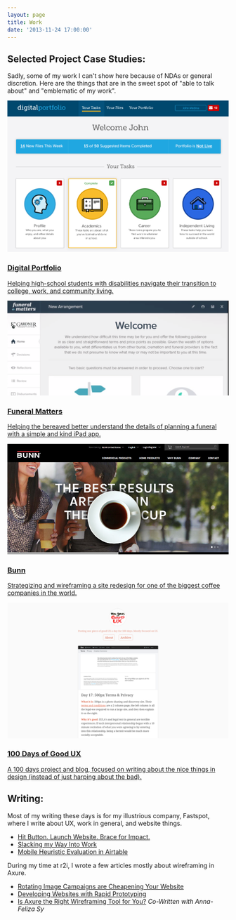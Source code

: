 ```yaml
---
layout: page
title: Work
date: '2013-11-24 17:00:00'
---
```


## Selected Project Case Studies:

Sadly, some of my work I can't show here because of NDAs or general discretion. Here are the things that are in the sweet spot of "able to talk about" and "emblematic of my work".
<!--<a href="/digital-portfolio">-->
<div class="case-study">
    <a href="/digital-portfolio">
        <img class="case-study__image" src="/images/posts/imported/2016/02/digital-portfolio.png">
    </a>
    <div class="case-study__text">
        <a href="/digital-portfolio">
            <h3 class="case-study__title">Digital Portfolio</h3>
            <p class="case-study__description">Helping high-school students with disabilities navigate their transition to college, work, and community living.</p>
        </a>
    </div>
</div>
<!--<div class="case-study">
    <a href="/association-anywhere">
        <img class="case-study__image" src="">
    </a>
    <div class="case-study__text">
        <a href="/association-anywhere">
            <h3 class="case-study__title">Association Anywhere: Version 8</h3>
            <p class="case-study__description">Analyzing, testing, and releasing a massive redesign of the leading association management product.</p>
        </a>
    </div>
</div>-->
<div class="case-study">
    <a href="/funeral-matters">
        <img class="case-study__image" src="/images/posts/imported/2016/01/funeral-matters.png">
    </a>
    <div class="case-study__text">
        <a href="/funeral-matters">
            <h3 class="case-study__title">Funeral Matters</h3>
            <p class="case-study__description">Helping the bereaved better understand the details of planning a funeral with a simple and kind iPad app.</p>
        </a>
    </div>
</div>
<div class="case-study">
    <a href="/bunn">
        <img class="case-study__image" src="/images/posts/imported/2015/12/bunn.jpg">
    </a>
    <div class="case-study__text">
        <a href="/bunn">
            <h3 class="case-study__title">Bunn</h3>
            <p class="case-study__description">Strategizing and wireframing a site redesign for one of the biggest coffee companies in the world.</p>
        </a>
    </div>
</div>
<div class="case-study">
    <a href="http://100daysofgoodux.tumblr.com/">
        <img class="case-study__image" src="/images/posts/imported/2015/06/Screen-Shot-2015-06-16-at-1-18-29-PM.png">
    </a>
    <div class="case-study__text">
        <a href="http://100daysofgoodux.tumblr.com/">
            <h3 class="case-study__title">100 Days of Good UX</h3>
            <p class="case-study__description">A 100 days project and blog, focused on writing about the nice things in design (instead of just harping about the bad).</p>
        </a>
    </div>
</div>

## Writing:

Most of my writing these days is for my illustrious company, Fastspot, where I write about UX, work in general, and website things.

* [Hit Button. Launch Website. Brace for Impact.](https://www.fastspot.com/publications/hit-button-launch-website-brace-for-impact/)
* [Slacking my Way Into Work](https://www.fastspot.com/publications/slacking-my-way-into-work/)
* [Mobile Heuristic Evaluation in Airtable](https://www.fastspot.com/publications/mobile-heuristic-evaluation-with-airtable/)

During my time at r2i, I wrote a few articles mostly about wireframing in Axure.

* [Rotating Image Campaigns are Cheapening Your Website](http://www.r2integrated.com/news/blog/rotating-image-campaigns-are-cheapening-your-website)
* [Developing Websites with Rapid Prototyping](http://www.r2integrated.com/news/blog/developing-websites-with-rapid-prototyping)
* [Is Axure the Right Wireframing Tool for You?](http://www.r2integrated.com/news/blog/is-axure-the-right-wireframing-tool-for-you) *Co-Written with Anna-Feliza Sy*
